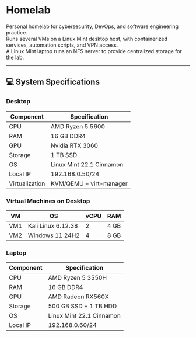 # Homelab

Personal homelab for cybersecurity, DevOps, and software engineering practice.  
Runs several VMs on a Linux Mint desktop host, with containerized services, automation scripts, and VPN access.  
A Linux Mint laptop runs an NFS server to provide centralized storage for the lab.

---

## 💻 System Specifications

### Desktop

| Component        | Specification                 |
|-----------------|-------------------------------|
| CPU             | AMD Ryzen 5 5600              |
| RAM             | 16 GB DDR4                     |
| GPU             | Nvidia RTX 3060               |
| Storage         | 1 TB SSD                       |
| OS              | Linux Mint 22.1 Cinnamon      |
| Local IP        | 192.168.0.50/24               |
| Virtualization  | KVM/QEMU + virt-manager       |

### Virtual Machines on Desktop

| VM   | OS                | vCPU | RAM |
|------|-----------------|-----|-----|
| VM1  | Kali Linux 6.12.38 | 2   | 4 GB |
| VM2  | Windows 11 24H2    | 4   | 8 GB |

### Laptop

| Component        | Specification                 |
|-----------------|-------------------------------|
| CPU             | AMD Ryzen 5 3550H              |
| RAM             | 16 GB DDR4                     |
| GPU             | AMD Radeon RX560X             |
| Storage         | 500 GB SSD + 1 TB HDD          |
| OS              | Linux Mint 22.1 Cinnamon      |
| Local IP        | 192.168.0.60/24               |
